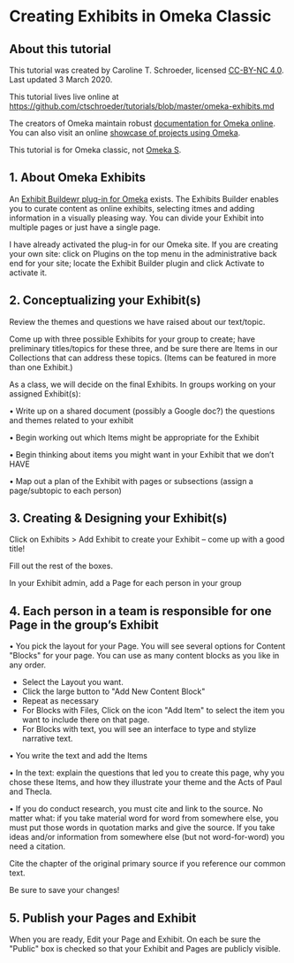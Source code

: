 # Creating Exhibits in Omeka Classic

## About this tutorial

This tutorial was created by Caroline T. Schroeder, licensed [CC-BY-NC 4.0](https://creativecommons.org/licenses/by-nc/4.0/). Last updated 3 March 2020.

This tutorial lives live online at https://github.com/ctschroeder/tutorials/blob/master/omeka-exhibits.md

The creators of Omeka maintain robust [documentation for Omeka online](https://omeka.org/classic/docs/).  You can also visit an online [showcase of projects using Omeka](https://omeka.org/classic/showcase/).

This tutorial is for Omeka classic, not [Omeka S](https://omeka.org/s/).

## 1. About Omeka Exhibits

An [Exhibit Buildewr plug-in for Omeka](https://omeka.org/classic/docs/Plugins/ExhibitBuilder/) exists.  The Exhibits Builder enables you to curate content as online exhibits, selecting itmes and adding information in a visually pleasing way. You can divide your Exhibit into multiple pages or just have a single page.

I have already activated the plug-in for our Omeka site.  If you are creating your own site:  click on Plugins on the top menu in the administrative back end for your site; locate the Exhibit Builder plugin and click Activate to activate it.

## 2. Conceptualizing your Exhibit(s)

Review the themes and questions we have raised about our text/topic.  

Come up with three possible Exhibits for your group to create; have preliminary titles/topics for these three, and be sure there are Items in our Collections that can address these topics.  (Items can be featured in more than one Exhibit.)

As a class, we will decide on the final Exhibits. In groups working on your assigned Exhibit(s):

•	Write up on a shared document (possibly a Google doc?) the questions and themes related to your exhibit

•	Begin working out which Items might be appropriate for the Exhibit

•	Begin thinking about items you might want in your Exhibit that we don’t HAVE

•	Map out a plan of the Exhibit with pages or subsections (assign a page/subtopic to each person)


## 3. Creating & Designing your Exhibit(s)

Click on Exhibits > Add Exhibit to create your Exhibit – come up with a good title!

Fill out the rest of the boxes.

In your Exhibit admin, add a Page for each person in your group


## 4.	Each person in a team is responsible for one Page in the group’s Exhibit

•	You pick the layout for your Page.  You will see several options for Content "Blocks" for your page. You can use as many content blocks as you like in any order.
   - Select the Layout you want.
   - Click the large button to "Add New Content Block"
   - Repeat as necessary
   - For Blocks with Files, Click on the icon "Add Item" to select the item you want to include there on that page.
   - For Blocks with text, you will see an interface to type and stylize narrative text.

•	You write the text and add the Items

•	In the text: explain the questions that led you to create this page, why you chose these Items, and how they illustrate your theme and the Acts of Paul and Thecla.

•	If you do conduct research, you must cite and link to the source.  No matter what:  if you take material word for word from somewhere else, you must put those words in quotation marks and give the source.  If you take ideas and/or information from somewhere else (but not word-for-word) you need a citation.

Cite the chapter of the original primary source if you reference our common text.

Be sure to save your changes!

## 5. Publish your Pages and Exhibit

When you are ready, Edit your Page and Exhibit. On each be sure the "Public" box is checked so that your Exhibit and Pages are publicly visible.
